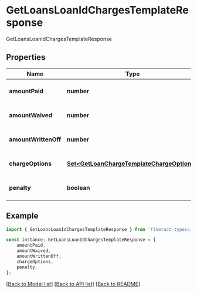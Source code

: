 # GetLoansLoanIdChargesTemplateResponse

GetLoansLoanIdChargesTemplateResponse

## Properties

Name | Type | Description | Notes
------------ | ------------- | ------------- | -------------
**amountPaid** | **number** |  | [optional] [default to undefined]
**amountWaived** | **number** |  | [optional] [default to undefined]
**amountWrittenOff** | **number** |  | [optional] [default to undefined]
**chargeOptions** | [**Set&lt;GetLoanChargeTemplateChargeOptions&gt;**](GetLoanChargeTemplateChargeOptions.md) |  | [optional] [default to undefined]
**penalty** | **boolean** |  | [optional] [default to undefined]

## Example

```typescript
import { GetLoansLoanIdChargesTemplateResponse } from 'fineract-typescript-client';

const instance: GetLoansLoanIdChargesTemplateResponse = {
    amountPaid,
    amountWaived,
    amountWrittenOff,
    chargeOptions,
    penalty,
};
```

[[Back to Model list]](../README.md#documentation-for-models) [[Back to API list]](../README.md#documentation-for-api-endpoints) [[Back to README]](../README.md)
